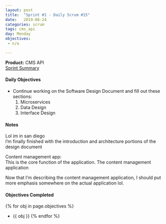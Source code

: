```yaml
---
layout: post
title:  "Sprint #1 - Daily Scrum #15"
date:   2019-06-24
categories: scrum
tags: cms_api
day: Monday
objectives:
 - n/a

---
```



<b>Product:</b> CMS API  
[Sprint Summary](/blog/projects/cms-sprint-1)

#### Daily Objectives
* Continue working on the Software Design Document and fill out these sections:
  1. Microservices
  2. Data Design
  3. Interface Design


#### Notes

Lol im in san diego  
I’m finally finished with the introduction and architecture portions of the design document

Content management app:  
This is the core function of the application.  The content management application  

Now that I’m describing the content management application,  I should put more emphasis somewhere on the actual application lol.

#### Objectives Completed
{% for obj in page.objectives %}
* {{ obj }}
{% endfor %}

<!--#### Thoughts/Questions to Come Back To-->
<!--* Link all the Sprints in the Overview Page-->

<!-- #### Lessons Learned
* Lorem ipsum dolor sit amet, id modo summo tibique nam, ei dolorem vituperata elaboraret quo, pro blandit appareat perfecto eu.
* Lorem ipsum dolor sit amet, id modo summo tibique nam, ei dolorem vituperata elaboraret quo, pro blandit appareat perfecto eu.

#### Plans for Tomorrow
* Lorem ipsum dolor sit amet, id modo summo tibique nam, ei dolorem vituperata elaboraret quo, pro blandit appareat perfecto eu.
* Lorem ipsum dolor sit amet, id modo summo tibique nam, ei dolorem vituperata elaboraret quo, pro blandit appareat perfecto eu. -->